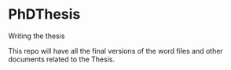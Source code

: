# PhDThesis
Writing the thesis

This repo will have all the final versions of the word files and other documents related to the Thesis.
